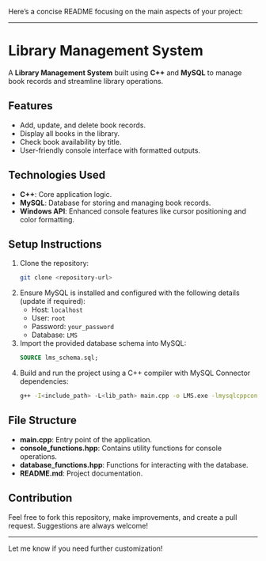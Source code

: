 Here’s a concise README focusing on the main aspects of your project: 

---

# Library Management System

A **Library Management System** built using **C++** and **MySQL** to manage book records and streamline library operations.

## Features
- Add, update, and delete book records.
- Display all books in the library.
- Check book availability by title.
- User-friendly console interface with formatted outputs.

## Technologies Used
- **C++**: Core application logic.
- **MySQL**: Database for storing and managing book records.
- **Windows API**: Enhanced console features like cursor positioning and color formatting.

## Setup Instructions
1. Clone the repository:
   ```bash
   git clone <repository-url>
   ```
2. Ensure MySQL is installed and configured with the following details (update if required):
   - Host: `localhost`
   - User: `root`
   - Password: `your_password`
   - Database: `LMS`
3. Import the provided database schema into MySQL:
   ```sql
   SOURCE lms_schema.sql;
   ```
4. Build and run the project using a C++ compiler with MySQL Connector dependencies:
   ```bash
   g++ -I<include_path> -L<lib_path> main.cpp -o LMS.exe -lmysqlcppconn
   ```

## File Structure
- **main.cpp**: Entry point of the application.
- **console_functions.hpp**: Contains utility functions for console operations.
- **database_functions.hpp**: Functions for interacting with the database.
- **README.md**: Project documentation.

## Contribution
Feel free to fork this repository, make improvements, and create a pull request. Suggestions are always welcome!

---

Let me know if you need further customization!
